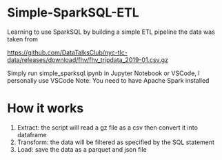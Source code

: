 # Simple-SparkSQL-ETL
Learning to use SparkSQL by building a simple ETL pipeline the data was taken from

https://github.com/DataTalksClub/nyc-tlc-data/releases/download/fhv/fhv_tripdata_2019-01.csv.gz

Simply run simple_sparksql.ipynb in Jupyter Notebook or VSCode, I personally use VSCode
Note: You need to have Apache Spark installed

# How it works
1. Extract: the script will read a gz file as a csv then convert it into dataframe
2. Transform: the data will be filtered as specified by the SQL statement
3. Load: save the data as a parquet and json file
